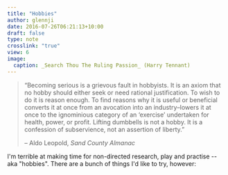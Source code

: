 ```yaml
---
title: "Hobbies"
author: glennji
date: 2016-07-26T06:21:13+10:00
draft: false
type: note
crosslink: "true"
view: 6
image:
  caption: _Search Thou The Ruling Passion_ (Harry Tennant)
---
```

> “Becoming serious is a grievous fault in hobbyists. It is an axiom that no hobby should either seek or need rational justification. To wish to do it is reason enough. To find reasons why it is useful or beneficial converts it at once from an avocation into an industry–lowers it at once to the ignominious category of an ‘exercise’ undertaken for health, power, or profit. Lifting dumbbells is not a hobby. It is a confession of subservience, not an assertion of liberty.”
>
> – Aldo Leopold, _Sand County Almanac_
  
I'm terrible at making time for non-directed research, play and practise -- aka "hobbies". There are a bunch of things I'd like to try, however:

